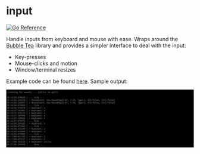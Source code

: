 # input

[![Go Reference](https://pkg.go.dev/badge/github.com/jedib0t/go-prompter/input.svg)](https://pkg.go.dev/github.com/jedib0t/go-prompter/input)

Handle inputs from keyboard and mouse with ease. Wraps around the [Bubble Tea](github.com/charmbracelet/bubbletea)
library and provides a simpler interface to deal with the input:

* Key-presses
* Mouse-clicks and motion
* Window/terminal resizes

Example code can be found [here](/examples/input). Sample output:

<img src="demo.png" alt="Demo" />
